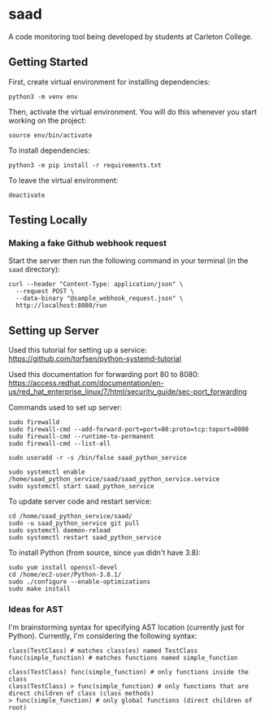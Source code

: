 # saad
A code monitoring tool being developed by students at Carleton College.

## Getting Started
First, create virtual environment for installing dependencies:

```
python3 -m venv env
```

Then, activate the virtual environment. You will do this whenever you start working on the project:

```
source env/bin/activate
```

To install dependencies:

```
python3 -m pip install -r requirements.txt
```


To leave the virtual environment:

```
deactivate
```

## Testing Locally

### Making a fake Github webhook request

Start the server then run the following command in your terminal (in the `saad` directory):

```
curl --header "Content-Type: application/json" \
  --request POST \
  --data-binary "@sample_webhook_request.json" \
  http://localhost:8080/run
```

## Setting up Server

Used this tutorial for setting up a service:
<https://github.com/torfsen/python-systemd-tutorial>

Used this documentation for forwarding port 80 to 8080:
<https://access.redhat.com/documentation/en-us/red_hat_enterprise_linux/7/html/security_guide/sec-port_forwarding>

Commands used to set up server:

```
sudo firewalld
sudo firewall-cmd --add-forward-port=port=80:proto=tcp:toport=8080
sudo firewall-cmd --runtime-to-permanent
sudo firewall-cmd --list-all

sudo useradd -r -s /bin/false saad_python_service

sudo systemctl enable /home/saad_python_service/saad/saad_python_service.service
sudo systemctl start saad_python_service
```

To update server code and restart service:

```
cd /home/saad_python_service/saad/
sudo -u saad_python_service git pull
sudo systemctl daemon-reload
sudo systemctl restart saad_python_service
```

To install Python (from source, since `yum` didn't have 3.8):

```
sudo yum install openssl-devel
cd /home/ec2-user/Python-3.8.1/
sudo ./configure --enable-optimizations
sudo make install
```


### Ideas for AST
I'm brainstorming syntax for specifying AST location (currently just for Python). Currently, I'm considering the following syntax:

```
class(TestClass) # matches class(es) named TestClass
func(simple_function) # matches functions named simple_function

class(TestClass) func(simple_function) # only functions inside the class
class(TestClass) > func(simple_function) # only functions that are direct children of class (class methods)
> func(simple_function) # only global functions (direct children of root)
```

